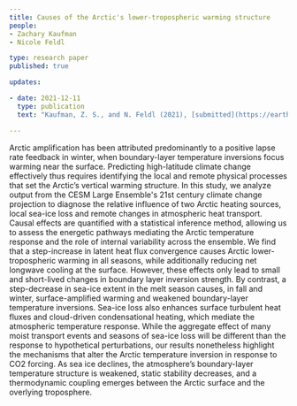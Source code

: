 ```yaml
---
title: Causes of the Arctic's lower-tropospheric warming structure 
people:
- Zachary Kaufman
- Nicole Feldl

type: research paper
published: true

updates:

- date: 2021-12-11
  type: publication
  text: "Kaufman, Z. S., and N. Feldl (2021), [submitted](https://eartharxiv.org/repository/view/2941/)."

---
```


Arctic amplification has been attributed predominantly to a positive lapse rate feedback in winter, when boundary-layer temperature inversions focus warming near the surface. Predicting high-latitude climate change effectively thus requires identifying the local and remote physical processes that set the Arctic’s vertical warming structure. In this study, we analyze output from the CESM Large Ensemble's 21st century climate change projection to diagnose the relative influence of two Arctic heating sources, local sea-ice loss and remote changes in atmospheric heat transport. Causal effects are quantified with a statistical inference method, allowing us to assess the energetic pathways mediating the Arctic temperature response and the role of internal variability across the ensemble. We find that a step-increase in latent heat flux convergence causes Arctic lower-tropospheric warming in all seasons, while additionally reducing net longwave cooling at the surface. However, these effects only lead to small and short-lived changes in boundary layer inversion strength. By contrast, a step-decrease in sea-ice extent in the melt season causes, in fall and winter, surface-amplified warming and weakened boundary-layer temperature inversions. Sea-ice loss also enhances surface turbulent heat fluxes and cloud-driven condensational heating, which mediate the atmospheric temperature response. While the aggregate effect of many moist transport events and seasons of sea-ice loss will be different than the response to hypothetical perturbations, our results nonetheless highlight the mechanisms that alter the Arctic temperature inversion in response to CO2 forcing. As sea ice declines, the atmosphere’s boundary-layer temperature structure is weakened, static stability decreases, and a thermodynamic coupling emerges between the Arctic surface and the overlying troposphere.

